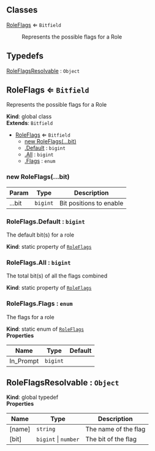 ## Classes

<dl>
<dt><a href="#RoleFlags">RoleFlags</a> ⇐ <code>Bitfield</code></dt>
<dd><p>Represents the possible flags for a Role</p>
</dd>
</dl>

## Typedefs

<dl>
<dt><a href="#RoleFlagsResolvable">RoleFlagsResolvable</a> : <code>Object</code></dt>
<dd></dd>
</dl>

<a name="RoleFlags"></a>

## RoleFlags ⇐ <code>Bitfield</code>
Represents the possible flags for a Role

**Kind**: global class  
**Extends**: <code>Bitfield</code>  

* [RoleFlags](#RoleFlags) ⇐ <code>Bitfield</code>
    * [new RoleFlags(...bit)](#new_RoleFlags_new)
    * [.Default](#RoleFlags.Default) : <code>bigint</code>
    * [.All](#RoleFlags.All) : <code>bigint</code>
    * [.Flags](#RoleFlags.Flags) : <code>enum</code>

<a name="new_RoleFlags_new"></a>

### new RoleFlags(...bit)

| Param | Type | Description |
| --- | --- | --- |
| ...bit | <code>bigint</code> | Bit positions to enable |

<a name="RoleFlags.Default"></a>

### RoleFlags.Default : <code>bigint</code>
The default bit(s) for a role

**Kind**: static property of [<code>RoleFlags</code>](#RoleFlags)  
<a name="RoleFlags.All"></a>

### RoleFlags.All : <code>bigint</code>
The total bit(s) of all the flags combined

**Kind**: static property of [<code>RoleFlags</code>](#RoleFlags)  
<a name="RoleFlags.Flags"></a>

### RoleFlags.Flags : <code>enum</code>
The flags for a role

**Kind**: static enum of [<code>RoleFlags</code>](#RoleFlags)  
**Properties**

| Name | Type | Default |
| --- | --- | --- |
| In_Prompt | <code>bigint</code> | <code></code> | 

<a name="RoleFlagsResolvable"></a>

## RoleFlagsResolvable : <code>Object</code>
**Kind**: global typedef  
**Properties**

| Name | Type | Description |
| --- | --- | --- |
| [name] | <code>string</code> | The name of the flag |
| [bit] | <code>bigint</code> \| <code>number</code> | The bit of the flag |

